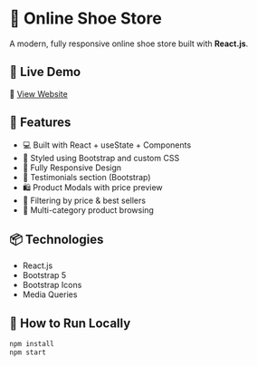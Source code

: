 # 👟 Online Shoe Store

A modern, fully responsive online shoe store built with **React.js**.

## 🚀 Live Demo  

🔗 [View Website](https://online-shoes-shop.vercel.app/)

## 🚀 Features

- 💻 Built with React + useState + Components
- 🎨 Styled using Bootstrap and custom CSS
- 📱 Fully Responsive Design
- 💬 Testimonials section (Bootstrap)
- 🛍️ Product Modals with price preview
- 🧠 Filtering by price & best sellers
- 🎯 Multi-category product browsing

## 📦 Technologies

- React.js
- Bootstrap 5
- Bootstrap Icons
- Media Queries

## 🔧 How to Run Locally

```bash
npm install
npm start

